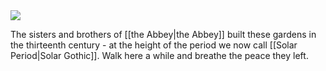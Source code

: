 <aside><img src="file:///C:/Users/jphei/OneDrive/Documents/Book%20of%20Hours/Hush-House/Media/Cloister.png"></aside>

The sisters and brothers of [[the Abbey|the Abbey]] built these gardens in the thirteenth century - at the height of the period we now call [[Solar Period|Solar Gothic]]. Walk here a while and breathe the peace they left.
